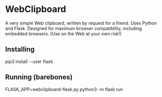 # WebClipboard

A very simple Web clipboard, written by request for a friend. Uses Python and Flask. Designed for maximum browser compatibility, including embedded browsers. (Use on the Web at your own risk!)

## Installing

pip3 install --user flask

## Running (barebones)

FLASK\_APP=webclipboard-flask.py python3 -m flask run
